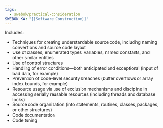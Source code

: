 ```yaml
---
tags:
  - swebok/practical-consideration
SWEBOK_KA: "[[Software Construction]]"
---
```

Includes:
- Techniques for creating understandable source code, including naming conventions and source code layout
- Use of classes, enumerated types, variables, named constants, and other similar entities
- Use of control structures
- Handling of error conditions—both anticipated and exceptional (input of bad data, for example)
- Prevention of code-level security breaches (buffer overflows or array index bounds, for example)
- Resource usage via use of exclusion mechanisms and discipline in accessing serially reusable resources (including threads and database locks)
- Source code organization (into statements, routines, classes, packages, or other structures)
- Code documentation
- Code tuning